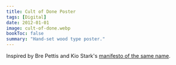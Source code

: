 ```yaml
---
title: Cult of Done Poster
tags: [Digital]
date: 2012-01-01
image: cult-of-done.webp
bookToc: false
summary: "Hand-set wood type poster."
---
```


Inspired by Bre Pettis and Kio Stark's [manifesto of the same name](https://medium.com/@bre/the-cult-of-done-manifesto-724ca1c2ff13).